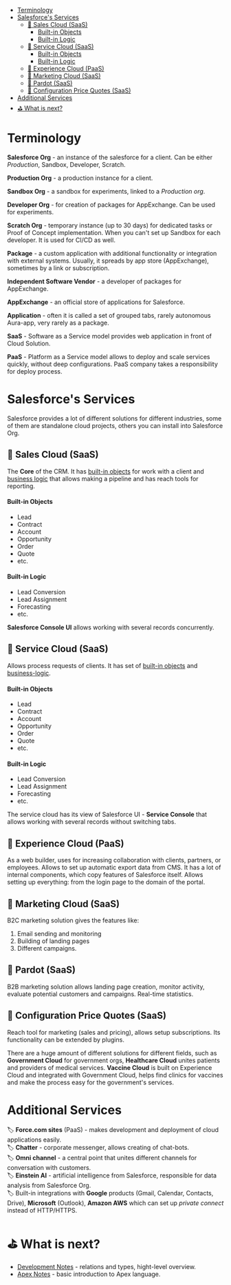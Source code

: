 <!--ts-->
- [Terminology](#terminology)
- [Salesforce's Services](#salesforces-services)
  - [🧩 Sales Cloud (SaaS)](#-sales-cloud-saas)
      - [Built-in Objects](#built-in-objects)
      - [Built-in Logic](#built-in-logic)
  - [🧩 Service Cloud (SaaS)](#-service-cloud-saas)
      - [Built-in Objects](#built-in-objects-1)
      - [Built-in Logic](#built-in-logic-1)
  - [🧩 Experience Cloud (PaaS)](#-experience-cloud-paas)
  - [🧩 Marketing Cloud (SaaS)](#-marketing-cloud-saas)
  - [🧩 Pardot (SaaS)](#-pardot-saas)
  - [🧩 Configuration Price Quotes (SaaS)](#-configuration-price-quotes-saas)
- [Additional Services](#additional-services)
- [⛳️ What is next?](#️-what-is-next)
<!--te-->

# Terminology

**Salesforce Org** - an instance of the salesforce for a client. Can be either _Production_, Sandbox, Developer, Scratch.

**Production Org** - a production instance for a client.

**Sandbox Org** - a sandbox for experiments, linked to a _Production org_.

**Developer Org** - for creation of packages for AppExchange. Can be used for experiments.

**Scratch Org** - temporary instance (up to 30 days) for dedicated tasks or Proof of Concept implementation. When you can't set up Sandbox for each developer. It is used for CI/CD as well.

**Package** - a custom application with additional functionality or integration with external systems. Usually, it spreads by app store (AppExchange), sometimes by a link or subscription.

**Independent Software Vendor** - a developer of packages for AppExchange.

**AppExchange** - an official store of applications for Salesforce.

**Application** - often it is called a set of grouped tabs, rarely autonomous Aura-app, very rarely as a package.

**SaaS** - Software as a Service model provides web application in front of Cloud Solution.

**PaaS** - Platform as a Service model allows to deploy and scale services quickly, without deep configurations. PaaS company takes a responsibility for deploy process.

# Salesforce's Services

Salesforce provides a lot of different solutions for different industries, some of them are standalone cloud projects, others you can install into Salesforce Org.

## 🧩 Sales Cloud (SaaS)

 The **Core** of the CRM. It has [built-in objects](#built-in-objects-sales) for work with a client and [business logic](#built-in-logic-sales) that allows making a pipeline and has reach tools for reporting.

#### Built-in Objects

 - Lead
 - Contract
 - Account
 - Opportunity
 - Order
 - Quote
 - etc.

#### Built-in Logic

 - Lead Conversion
 - Lead Assignment
 - Forecasting
 - etc.
 
 **Salesforce Console UI** allows working with several records concurrently.

## 🧩 Service Cloud (SaaS)

 Allows process requests of clients. It has set of [built-in objects](#built-in-objects-service) and [business-logic](#built-in-logic-service).

#### Built-in Objects

 - Lead
 - Contract
 - Account
 - Opportunity
 - Order
 - Quote
 - etc.

#### Built-in Logic

 - Lead Conversion
 - Lead Assignment
 - Forecasting
 - etc.

 The service cloud has its view of Salesforce UI - **Service Console** that allows working with several records without switching tabs.

## 🧩 Experience Cloud (PaaS)

As a web builder, uses for increasing collaboration with clients, partners, or employees. Allows to set up automatic export data from CMS. It has a lot of internal components, which copy features of Salesforce itself. Allows setting up everything: from the login page to the domain of the portal.

## 🧩 Marketing Cloud (SaaS)

B2C marketing solution gives the features like:

1. Email sending and monitoring
2. Building of landing pages
3. Different campaigns.

## 🧩 Pardot (SaaS)

B2B marketing solution allows landing page creation, monitor activity, evaluate potential customers and campaigns. Real-time statistics.

## 🧩 Configuration Price Quotes (SaaS)

Reach tool for marketing (sales and pricing), allows setup subscriptions. Its functionality can be extended by plugins.

There are a huge amount of different solutions for different fields, such as **Government Cloud** for government orgs, **Healthcare Cloud** unites patients and providers of medical services. **Vaccine Cloud** is built on Experience Cloud and integrated with Government Cloud, helps find clinics for vaccines and make the process easy for the government's services.

# Additional Services

🏷️ **Force.com sites** (PaaS) - makes development and deployment of cloud applications easily.\
🏷️ **Chatter** - corporate messenger, allows creating of chat-bots.\
🏷️ **Omni channel** - a central point that unites different channels for conversation with customers.\
🏷️ **Einstein AI** - artificial intelligence from Salesforce, responsible for data analysis from Salesforce Org.\
🏷️ Built-in integrations with **Google** products (Gmail, Calendar, Contacts, Drive), **Microsoft** (Outlook), **Amazon AWS** which can set up _private connect_ instead of HTTP/HTTPS.

# ⛳️ What is next?
- [Development Notes](content/development.md) - relations and types, hight-level overview.
- [Apex Notes](content/apex.md) - basic introduction to Apex language.